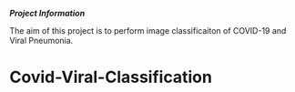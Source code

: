 *****Project Information*****

The aim of this project is to perform image classificaiton of COVID-19 and Viral Pneumonia. 



 


# Covid-Viral-Classification
